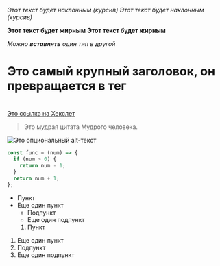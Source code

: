 *Этот текст будет наклонным (курсив)*
_Этот текст будет наклонным (курсив)_

**Этот текст будет жирным**
__Этот текст будет жирным__

_Можно **вставлять** один тип в другой_

# Это самый крупный заголовок, он превращается в тег <h1>
## <h2>
### <h3>
#### <h4>
##### <h5>
###### <h6>

[Это ссылка на Хекслет](https://hexlet.io)

> Это мудрая цитата
> Мудрого человека.

![Это опциональный alt-текст](/assets/images/markdown/markdown.png)

```javascript
const func = (num) => {
  if (num > 0) {
    return num - 1;
  }
  return num + 1;
};
```

* Пункт
* Еще один пункт
  * Подпункт
  * Еще один подпункт
  1. Пункт

1. Еще один пункт
  1. Подпункт
  1. Еще один подпункт